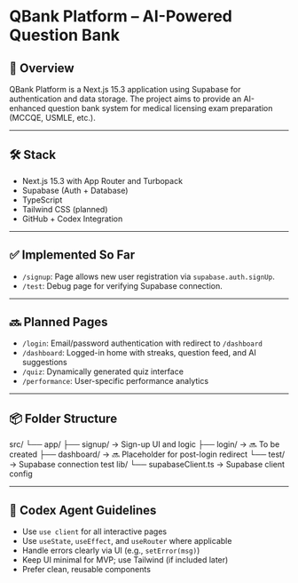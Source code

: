 # QBank Platform – AI-Powered Question Bank

## 📌 Overview
QBank Platform is a Next.js 15.3 application using Supabase for authentication and data storage. The project aims to provide an AI-enhanced question bank system for medical licensing exam preparation (MCCQE, USMLE, etc.).

---

## 🛠️ Stack
- Next.js 15.3 with App Router and Turbopack
- Supabase (Auth + Database)
- TypeScript
- Tailwind CSS (planned)
- GitHub + Codex Integration

---

## ✅ Implemented So Far
- `/signup`: Page allows new user registration via `supabase.auth.signUp`.
- `/test`: Debug page for verifying Supabase connection.

---

## 🔜 Planned Pages
- `/login`: Email/password authentication with redirect to `/dashboard`
- `/dashboard`: Logged-in home with streaks, question feed, and AI suggestions
- `/quiz`: Dynamically generated quiz interface
- `/performance`: User-specific performance analytics

---

## 📦 Folder Structure

src/
 └── app/
      ├── signup/          → Sign-up UI and logic
      ├── login/           → 🔜 To be created
      ├── dashboard/       → 🔜 Placeholder for post-login redirect
      └── test/            → Supabase connection test
lib/
 └── supabaseClient.ts     → Supabase client config

---

## 🧠 Codex Agent Guidelines
- Use `use client` for all interactive pages
- Use `useState`, `useEffect`, and `useRouter` where applicable
- Handle errors clearly via UI (e.g., `setError(msg)`)
- Keep UI minimal for MVP; use Tailwind (if included later)
- Prefer clean, reusable components